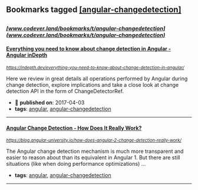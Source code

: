 ## Bookmarks tagged [[angular-changedetection]](https://www.codever.land/search?q=[angular-changedetection])

_<sup><sup>[www.codever.land/bookmarks/t/angular-changedetection](www.codever.land/bookmarks/t/angular-changedetection)</sup></sup>_
---
#### [Everything you need to know about change detection in Angular - Angular inDepth](https://indepth.dev/everything-you-need-to-know-about-change-detection-in-angular/)
_<sup>https://indepth.dev/everything-you-need-to-know-about-change-detection-in-angular/</sup>_

Here we review in great details all operations performed by Angular during change detection, explore implications and take a close look at change detection API in the form of ChangeDetectorRef.
* :calendar: **published on**: 2017-04-03
* **tags**: [angular](../tagged/angular.md), [angular-changedetection](../tagged/angular-changedetection.md)
---
#### [Angular Change Detection - How Does It Really Work?](https://blog.angular-university.io/how-does-angular-2-change-detection-really-work/)
_<sup>https://blog.angular-university.io/how-does-angular-2-change-detection-really-work/</sup>_

The Angular change detection mechanism is much more transparent and easier to reason about than its equivalent in Angular 1. But there are still situations (like when doing performance optimizations) ...
* **tags**: [angular](../tagged/angular.md), [angular-changedetection](../tagged/angular-changedetection.md)
---
